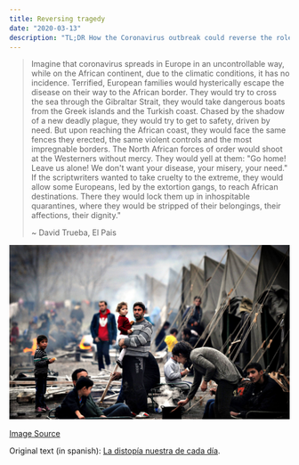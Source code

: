 ```yaml
---
title: Reversing tragedy
date: "2020-03-13"
description: "TL;DR How the Coronavirus outbreak could reverse the roles between Europeans and immigrants"
---
```


> Imagine that coronavirus spreads in Europe in an uncontrollable way, while on the African continent, due to the climatic conditions, it has no incidence. Terrified, European families would hysterically escape the disease on their way to the African border. They would try to cross the sea through the Gibraltar Strait, they would take dangerous boats from the Greek islands and the Turkish coast. Chased by the shadow of a new deadly plague, they would try to get to safety, driven by need. But upon reaching the African coast, they would face the same fences they erected, the same violent controls and the most impregnable borders. The North African forces of order would shoot at the Westerners without mercy. They would yell at them: "Go home! Leave us alone! We don't want your disease, your misery, your need." If the scriptwriters wanted to take cruelty to the extreme, they would allow some Europeans, led by the extortion gangs, to reach African destinations. There they would lock them up in inhospitable quarantines, where they would be stripped of their belongings, their affections, their dignity."
>
> ~ David Trueba, El Pais

![Syrian refugees in camps](syrian-refugees.jpg)

[Image Source](https://theglobepost.com/2020/02/28/coronavirus-outbreak-refugees/)

Original text (in spanish): [La distopía nuestra de cada día](https://elpais.com/elpais/2020/03/09/opinion/1583761497_924258.html).
